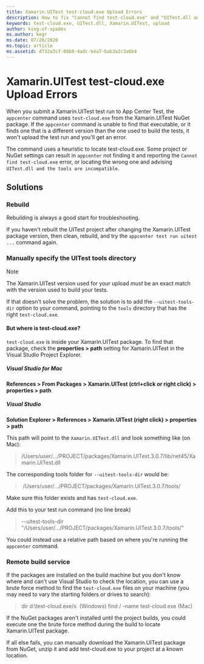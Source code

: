 ```yaml
---
title: Xamarin.UITest test-cloud.exe Upload Errors
description: How to fix "Cannot find test-cloud.exe" and "UITest.dll and the tools are incompatible."
keywords: test-cloud.exe, UITest.dll, Xamarin.UITest, upload
author: king-of-spades
ms.author: kegr
ms.date: 07/28/2020
ms.topic: article
ms.assetid: d732a3cf-88b8-4adc-b4a7-bab3a2c3a6b4
---
```


# Xamarin.UITest test-cloud.exe Upload Errors
When you submit a Xamarin.UITest test run to App Center Test, the `appcenter` command uses `test-cloud.exe` from the Xamarin.UITest NuGet package. If the `appcenter` command is unable to find that executable, or it finds one that is a different version than the one  used to build the tests, it won't upload the test run and you'll get an error.

The command uses a heuristic to locate test-cloud.exe. Some project or NuGet settings can result in `appcenter` not finding it and reporting the `Cannot find test-cloud.exe` error, or locating the wrong one and advising `UITest.dll and the tools are incompatible`.

## Solutions
### Rebuild
Rebuilding is always a good start for troubleshooting.

If you haven't rebuilt the UITest project after changing the Xamarin.UITest package version, then clean, rebuild, and try the `appcenter test run uitest ...` command again. 

### Manually specify the UITest tools directory
> [!NOTE]
> The Xamarin.UITest version used for your upload *must* be an exact match with the version used to build your tests.

If that doesn't solve the problem, the solution is to add the `--uitest-tools-dir` option to your command, pointing to the `tools` directory that has the right `test-cloud.exe`.

#### But where is test-cloud.exe?
`test-cloud.exe` is inside your Xamarin.UITest package. To find that package, check the **properties > path** setting for Xamarin.UITest in the Visual Studio Project Explorer.

##### Visual Studio for Mac
**References > From Packages > Xamarin.UITest (ctrl+click or right click) > properties > path**

##### Visual Studio
**Solution Explorer > References > Xamarin.UITest (right click) > properties > path**

This path will point to the `Xamarin.UITest.dll` and look something like (on Mac): 
> /Users/user/.../PROJECT/packages/Xamarin.UITest.3.0.7/lib/net45/Xamarin.UITest.dll 

The corresponding tools folder for `--uitest-tools-dir` would be:
> /Users/user/.../PROJECT/packages/Xamarin.UITest.3.0.7/tools/ 

Make sure this folder exists and has `test-cloud.exe`.

Add this to your test run command (no line break)
> --uitest-tools-dir "/Users/user/.../PROJECT/packages/Xamarin.UITest.3.0.7/tools/"

You could instead use a relative path based on where you're running the `appcenter` command.

### Remote build service
If the packages are installed on the build machine but you don't know where and can't use Visual Studio to check the location, you can use a brute force method to find the `test-cloud.exe` files on your machine (you may need to vary the starting folders or drives to search):

> dir d:\test-cloud.exe/s  (Windows)
> find / -name test-cloud.exe (Mac)

If the NuGet packages aren't installed until the project builds, you could execute one the brute force method during the build to locate Xamarin.UITest package.

If all else fails, you can manually download the Xamarin.UITest package from NuGet, unzip it and add test-cloud.exe to your project at a known location.